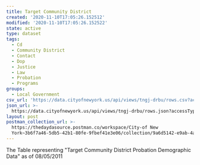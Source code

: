 ```yaml
---
title: Target Community District
created: '2020-11-10T17:05:26.152512'
modified: '2020-11-10T17:05:26.152522'
state: active
type: dataset
tags:
  - Cd
  - Community District
  - Contact
  - Dop
  - Justice
  - Law
  - Probation
  - Programs
groups:
  - Local Government
csv_url: 'https://data.cityofnewyork.us/api/views/tngj-drbu/rows.csv?accessType=DOWNLOAD'
json_url: >-
  https://data.cityofnewyork.us/api/views/tngj-drbu/rows.json?accessType=DOWNLOAD
layout: post
postman_collection_url: >-
  https://thedaydasource.postman.co/workspace/City-of New
  York~3b6f7a46-5db5-42b1-80fe-9fbef41e3e06/collection/9a6d5142-e9ab-4a75-b06d-e74526177af9
---
```

The Table representing "Target Community District Probation Demographic Data" as of 08/05/2011
